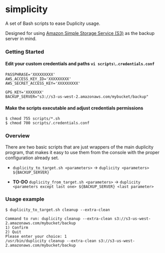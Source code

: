 # simplicity
A set of Bash scripts to ease Duplicity usage.

Designed for using [Amazon Simple Storage Service (S3)](https://aws.amazon.com/s3) as the backup server in mind.

### Getting Started

#### Edit your custom credentials and paths `vi scripts\.credentials.conf` 

```shell
PASSPHRASE='XXXXXXXXX'
AWS_ACCESS_KEY_ID='XXXXXXXXX'
AWS_SECRET_ACCESS_KEY='XXXXXXXXX'

GPG_KEY='XXXXXXX'
BACKUP_SERVER="s3://s3-us-west-2.amazonaws.com/mybucket/backup"
```
#### Make the scripts executable and adjust credentials permissions

```shell
$ chmod 755 scripts/*.sh
$ chmod 700 scripts/.credentials.conf
```

### Overview

There are two basic scripts that are just wrappers of the main duplicity program, that makes it easy to use them from the console with the proper configuration already set.

* `duplicity_to_target.sh <parameters>` -> `duplicity <parameters> ${BACKUP_SERVER}`

* __TO-DO__ `duplicity_from_target.sh <parameters>` -> `duplicity <parameters except last one> ${BACKUP_SERVER} <last parameter>`

### Usage example

```shell
$ duplicity_to_target.sh cleanup --extra-clean

Command to run: duplicity cleanup --extra-clean s3://s3-us-west-2.amazonaws.com/mybucket/backup
1) Confirm
2) Quit
Please enter your choice: 1
/usr/bin/duplicity cleanup --extra-clean s3://s3-us-west-2.amazonaws.com/mybucket/backup
```
